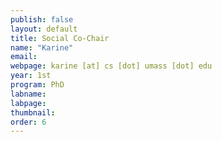 ```yaml
---
publish: false
layout: default
title: Social Co-Chair
name: "Karine"
email:
webpage: karine [at] cs [dot] umass [dot] edu
year: 1st
program: PhD
labname:
labpage:
thumbnail:
order: 6
---
```

